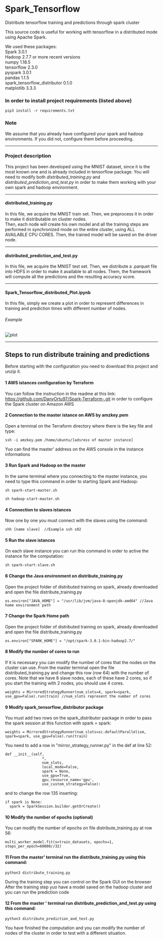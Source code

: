 # Spark_Tensorflow

Distribute tensorflow training and predictions through spark cluster

This source code is useful for working with tensorflow in a distributed mode using Apache Spark.

We used these packages: \
Spark 3.0.1\
Hadoop 2.7.7 or more recent versions\
numpy 1.18.5\
tensorflow 2.3.0\
pyspark 3.0.1\
pandas 1.1.5\
spark_tensorflow_distributor 0.1.0\
matplotlib 3.3.3

### In order to install project requirements (listed above)
```
pip3 install -r requirements.txt
```

### Note
We assume that you already have configured your spark and hadoop environments. If you did not, configure them before proceeding.

---

### Project description

This project has been developed using the MNIST dataset, since it is the most known one and is already included in tensorflow package.
You will need to modify both *distributed_training.py* and *distributed_prediction_and_test.py* in order to make them working with your own spark and hadoop environment.

---
#### distributed_training.py

In this file, we acquire the MNIST train set. Then, we preprocess it in order to make it distributable on cluster nodes.\
Then, each node will create his own model and all the training steps are performed in synchronized mode on the entire cluster, using ALL AVAILABLE CPU CORES.
Then, the trained model will be saved on the driver node.

---

#### distributed_prediction_and_test.py

In this file, we acquire the MNIST test set. Then, we distribute a .parquet file into HDFS in order to make it available to all nodes.
Them, the framework will compute all the predictions and the resulting accuracy score.

---
#### Spark_Tensorflow_distributed_Plot.ipynb

In this file, simply we create a plot in order to represent differences in training and prediction times with different number of nodes.


###### Example
![plot](./plot.png)

---
## Steps to run distribute training and predictions
Before starting with the configuration you need to download this project and unzip it. 

#### 1 AWS istances configuration by Terraform
You can follow the instruction in the readme at this link: https://github.com/DanyOrtu97/Spark-Terraform-.git in order to configure the Spark cluster on Amazon AWS

#### 2 Connection to the master istance on AWS by amzkey.pem
Open a terminal on the Terraform directory where there is the key file and type:
```
ssh -i amzkey.pem /home/ubuntu/[adsress of master instance]
```
Yuo can find the master' address on the AWS console in the instance informations

#### 3 Run Spark and Hadoop on the master
In the same terminal where you connecting to the master instance, you need to type this command in order to starting Spark and Hadoop:
```
sh spark-start-master.sh
```

```
sh hadoop-start-master.sh
```

#### 4 Connection to slaves istances
Now one by one you must connect with the slaves using the command:
```
shh [name slave]  //Example ssh s02
```

#### 5 Run the slave istances
On each slave instance you can run this command in order to active the instance for the computation:
```
sh spark-start-slave.sh
```

#### 6 Change the Java environment on distribute_training.py
Open the project folder of distributed training on spark, already downloaded and open the file distribute_training.py
```
os.environ["JAVA_HOME"] = "/usr/lib/jvm/java-8-openjdk-amd64" //Java home environment path
```

#### 7 Change the Spark Home path
Open the project folder of distributed training on spark, already downloaded and open the file distribute_training.py
```
os.environ["SPARK_HOME"] = "/opt/spark-3.0.1-bin-hadoop2.7/"
```

#### 8 Modify the number of cores to run
If it is necessary you can modify the number of cores that the nodes on the cluster can use. From the master terminal open the file distributed_training.py and change this row (row 64) with the number of cores. 
Note that we have 8 slave nodes, each of these have 2 cores, so if you start the training with 2 nodes, you should use 4 cores.
```
weights = MirroredStrategyRunner(num_slots=4, spark=spark, use_gpu=False).run(train) //num_slots represent the number of cores
```

#### 9 Modify spark_tensorflow_distributor package  
You must add two rows on the spark_distributor package in order to pass the spark session at this function with spark = spark:
```
weights = MirroredStrategyRunner(num_slots=sc.defaultParallelism, spark=spark, use_gpu=False).run(train)
```
You need to add a row in "mirror_strategy_runner.py" in the def at line 52:

```
def __init__(self,
                 *,
                 num_slots,
                 local_mode=False,
                 spark = None,
                 use_gpu=True,
                 gpu_resource_name='gpu',
                 use_custom_strategy=False):
```

and to change the row 135 inserting:
```
if spark is None:
  spark = SparkSession.builder.getOrCreate()
```

#### 10 Modify the number of epochs (optional)
You can modify the number of epochs on file distribute_training.py at row 56:
```
multi_worker_model.fit(x=train_datasets, epochs=1, steps_per_epoch=60000//32)
```

#### 11 From the master' terminal run the distribute_training.py using this command:
```
python3 distribute_training.py
```
During the training step you can control on the Spark GUI on the browser 
After the training step yuo have a model saved on the hadoop cluster and you can run the prediction code

#### 12 From the master ' terminal run distribute_prediction_and_test.py using this command:
```
python3 distribute_prediction_and_test.py
```
You have finished the computation and you can modify the number of nodes of the cluster in order to test with a different situation.
